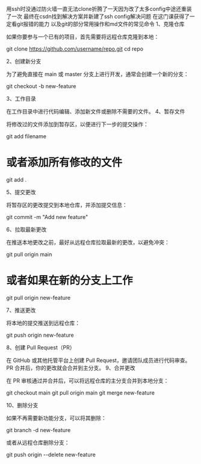 用ssh时没通过防火墙一直无法clone折腾了一天因为改了太多config中途还重装了一次
最终在csdn找到解决方案并新建了ssh config解决问题
在这门课获得了一定看git报错的能力
以及git的部分常用操作和md文件的常见命令
1、克隆仓库

如果你要参与一个已有的项目，首先需要将远程仓库克隆到本地：

git clone https://github.com/username/repo.git
cd repo

2、创建新分支

为了避免直接在 main 或 master 分支上进行开发，通常会创建一个新的分支：

git checkout -b new-feature

3、工作目录

在工作目录中进行代码编辑、添加新文件或删除不需要的文件。
4、暂存文件

将修改过的文件添加到暂存区，以便进行下一步的提交操作：

git add filename
# 或者添加所有修改的文件
git add .

5、提交更改

将暂存区的更改提交到本地仓库，并添加提交信息：

git commit -m "Add new feature"

6、拉取最新更改

在推送本地更改之前，最好从远程仓库拉取最新的更改，以避免冲突：

git pull origin main
# 或者如果在新的分支上工作
git pull origin new-feature

7、推送更改

将本地的提交推送到远程仓库：

git push origin new-feature

8、创建 Pull Request（PR）

在 GitHub 或其他托管平台上创建 Pull Request，邀请团队成员进行代码审查。PR 合并后，你的更改就会合并到主分支。
9、合并更改

在 PR 审核通过并合并后，可以将远程仓库的主分支合并到本地分支：

git checkout main
git pull origin main
git merge new-feature

10、删除分支

如果不再需要新功能分支，可以将其删除：

git branch -d new-feature

或者从远程仓库删除分支：

git push origin --delete new-feature
